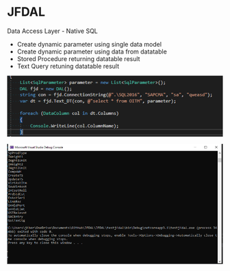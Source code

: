 # JFDAL

Data Access Layer - Native SQL
- Create dynamic parameter using single data model
- Create dynamic parameter using data from datatable
- Stored Procedure returning datatable result
- Text Query retuning datatable result

![Result](https://raw.githubusercontent.com/jfbergado/JFDAL/master/JFDAL/JFDAL/docs/jfdal_usage.PNG)


![Result](https://raw.githubusercontent.com/jfbergado/JFDAL/master/JFDAL/JFDAL/docs/jfbdal_result.PNG)
